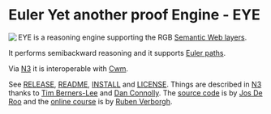 # Euler Yet another proof Engine - EYE

<img align="left" src="https://josd.github.io/images/eye.png"> EYE is a reasoning engine supporting the RGB [Semantic Web layers](http://www.w3.org/DesignIssues/diagrams/sweb-stack/2006a).

It performs semibackward reasoning and it supports [Euler paths](http://mathworld.wolfram.com/KoenigsbergBridgeProblem.html).

Via [N3](http://www.w3.org/TeamSubmission/n3/) it is interoperable with [Cwm](http://www.w3.org/2000/10/swap/doc/cwm).

See [RELEASE](https://github.com/josd/eye/blob/master/RELEASE), [README](https://github.com/josd/eye/blob/master/README), [INSTALL](https://github.com/josd/eye/blob/master/INSTALL) and [LICENSE](https://github.com/josd/eye/blob/master/LICENSE).
Things are described in [N3](http://www.w3.org/TeamSubmission/n3/) thanks to [Tim Berners-Lee](http://www.w3.org/People/Berners-Lee/) and [Dan Connolly](http://www.w3.org/People/Connolly/).
The [source code](https://github.com/josd/eye/blob/master/eye.prolog) is by [Jos De Roo](https://josd.github.io/) and the [online course](http://n3.restdesc.org/) is by [Ruben Verborgh](http://ruben.verborgh.org/).
